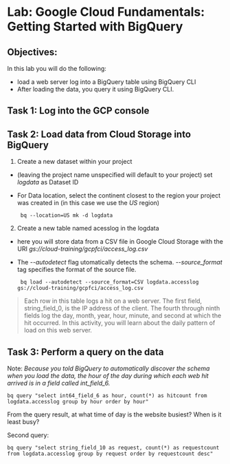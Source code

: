 # Lab: Google Cloud Fundamentals: Getting Started with BigQuery

## Objectives:
In this lab you will do the following:
 - load a web server log into a BigQuery table using BigQuery CLI
 - After loading the data, you query it using BigQuery CLI.

## Task 1: Log into the GCP console

## Task 2: Load data from Cloud Storage into BigQuery
1. Create a new dataset within your project 
 - (leaving the project name unspecified will default to your project) set *logdata* as Dataset ID 
 - For Data location, select the continent closest to the region your project was created in (in this case we use the *US* region)

        bq --location=US mk -d logdata

2. Create a new table named acesslog in the logdata
 - here you will store data from a CSV file in Google Cloud Storage with the URI *gs://cloud-training/gcpfci/access_log.csv*
 - The *--autodetect* flag utomatically detects the schema. *--source_format* tag specifies the format of the source file.

        bq load --autodetect --source_format=CSV logdata.accesslog gs://cloud-training/gcpfci/access_log.csv 

>Each row in this table logs a hit on a web server. The first field, string_field_0, is the IP address of the client. The fourth through ninth fields log the day, month, year, hour, minute, and second at which the hit occurred. In this activity, you will learn about the daily pattern of load on this web server.

## Task 3: Perform a query on the data
Note: *Because you told BigQuery to automatically discover the schema when you load the data, the hour of the day during which each web hit arrived is in a field called int_field_6.*

    bq query "select int64_field_6 as hour, count(*) as hitcount from logdata.accesslog group by hour order by hour"

From the query result,  at what time of day is the website busiest? When is it least busy?

Second query:

    bq query "select string_field_10 as request, count(*) as requestcount from logdata.accesslog group by request order by requestcount desc"